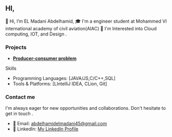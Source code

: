## HI,

👋 Hi, I’m EL Madani Abdelhamid,
🎓  I'm a engineer student at Mohammed VI international academy of civil aviation(AIAC)
💼 I'm Interested into Cloud computing, IOT, and Design .

### Projects
- [**Producer-consumer problem**](https://github.com/elmadaniabdelhamid/The-bounded-buffer-problem)

Skills
- Programming Languages: [JAVA/JS,C/C++,SQL]
- Tools & Platforms: [LIntelliJ IDEA, CLion, Git]
  
### Contact me
I'm always eager for new opportunities and collaborations. Don't hesitate to get in touch .
- 📧 Email: abdelhamidelmadani45@gmail.com
- 💼 LinkedIn: [My LinkedIn Profile](https://www.linkedin.com/in/abdelhamid-el-madani-5689b5293/)
